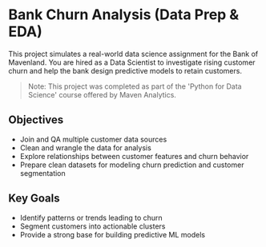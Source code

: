 # Bank Churn Analysis (Data Prep & EDA)

This project simulates a real-world data science assignment for the Bank of Mavenland. You are hired as a Data Scientist to investigate rising customer churn and help the bank design predictive models to retain customers.

> Note: This project was completed as part of the 'Python for Data Science' course offered by Maven Analytics.

## Objectives

- Join and QA multiple customer data sources
- Clean and wrangle the data for analysis
- Explore relationships between customer features and churn behavior
- Prepare clean datasets for modeling churn prediction and customer segmentation

## Key Goals

- Identify patterns or trends leading to churn
- Segment customers into actionable clusters
- Provide a strong base for building predictive ML models
